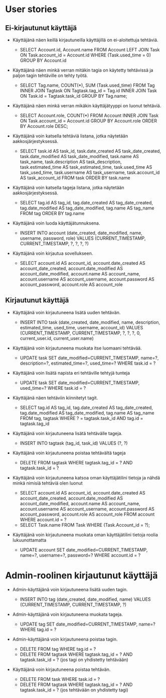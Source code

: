 # User stories

## Ei-kirjautunut käyttäjä

* Käyttäjänä näen keillä kirjautuneilla käyttäjillä on ei-aloitettuja tehtäviä.
  * SELECT Account.id, Account.name FROM Account LEFT JOIN Task ON Task.account_id = Account.id WHERE (Task.used_time = 0) GROUP BY Account.id

* Käyttäjänä näen minkä verran mitäkin tagia on käytetty tehtävissä ja paljon tagin tehtäville on tehty työtä.
  * SELECT Tag.name, COUNT(*), SUM (Task.used_time) FROM Tag INNER JOIN Tagtask ON Tagtask.tag_id = Tag.id INNER JOIN Task ON Task.id = Tagtask.task_id GROUP BY Tag.name;

* Käyttäjänä näen minkä verran mikäkin käyttäjätyyppi on luonut tehtäviä.
  * SELECT Account.role, COUNT(*) FROM Account INNER JOIN Task ON Task.account_id = Account.id GROUP BY Account.role ORDER BY Account.role DESC;

* Käyttäjänä voin katsella tehtäviä listana, jotka näytetään aakkosjärjestyksessä.
  * SELECT task.id AS task_id, task.date_created AS task_date_created, task.date_modified AS task_date_modified, task.name AS task_name, task.description AS task_description, task.estimated_time AS task_estimated_time, task.used_time AS task_used_time, task.username AS task_username, task.account_id AS task_account_id 
FROM task ORDER BY task.name

* Käyttäjänä voin katsella tageja listana, jotka näytetään aakkosjärjestyksessä.
  * SELECT tag.id AS tag_id, tag.date_created AS tag_date_created, tag.date_modified AS tag_date_modified, tag.name AS tag_name 
FROM tag ORDER BY tag.name

* Käyttäjänä voin luoda käyttäjätunnuksena.
  * INSERT INTO account (date_created, date_modified, name, username, password, role) VALUES (CURRENT_TIMESTAMP, CURRENT_TIMESTAMP, ?, ?, ?, ?)

* Käyttäjänä voin kirjautua sovellukseen.
  * SELECT account.id AS account_id, account.date_created AS account_date_created, account.date_modified AS account_date_modified, account.name AS account_name, account.username AS account_username, account.password AS account_password, account.role AS account_role
  
## Kirjautunut käyttäjä

* Käyttäjänä voin kirjautuneena lisätä uuden tehtävän.
  * INSERT INTO task (date_created, date_modified, name, description, estimated_time, used_time, username, account_id) VALUES (CURRENT_TIMESTAMP, CURRENT_TIMESTAMP, ?, ?, ?, 0, current_user.id, current_user.name)

* Käyttäjänä voin kirjautuneena muokata itse luomaani tehtävää.
  * UPDATE task SET date_modified=CURRENT_TIMESTAMP, name=?, description=?, estimated_time=?, used_time=? WHERE task.id = ?

* Käyttäjänä voin lisätä napista eri tehtäville tehtyjä tunteja
  * UPDATE task SET date_modified=CURRENT_TIMESTAMP, used_time=? WHERE task.id = ?

* Käyttäjänä näen tehtäviin kiinnitetyt tagit.
  * SELECT tag.id AS tag_id, tag.date_created AS tag_date_created, tag.date_modified AS tag_date_modified, tag.name AS tag_name 
FROM tag, tagtask 
WHERE ? = tagtask.task_id AND tag.id = tagtask.tag_id

* Käyttäjänä voin kirjautuneena lisätä tehtävälle tageja.
  * INSERT INTO tagtask (tag_id, task_id) VALUES (?, ?)
 
* Käyttäjänä voin kirjautuneena poistaa tehtävältä tageja
  * DELETE FROM tagtask WHERE tagtask.tag_id = ? AND tagtask.task_id = ?
  
* Käyttäjänä voin kirjautuneena katsoa oman käyttäjätilini tietoja ja nähdä minkä nimisiä tehtäviä olen luonut
  * SELECT account.id AS account_id, account.date_created AS account_date_created, account.date_modified AS account_date_modified, account.name AS account_name, account.username AS account_username, account.password AS account_password, account.role AS account_role 
FROM account 
WHERE account.id = ?
  * SELECT Task.name FROM Task WHERE (Task.Account_id = ?);

* Käyttäjänä voin kirjautuneena muokata oman käyttäjätilini tietoja roolia lukuunottamatta
  * UPDATE account SET date_modified=CURRENT_TIMESTAMP, name=?, username=?, password=? WHERE account.id = ?
  
# Admin-roolinen kirjautunut käyttäjä

* Admin-käyttäjänä voin kirjautuneena lisätä uuden tagin.
  * INSERT INTO tag (date_created, date_modified, name) VALUES (CURRENT_TIMESTAMP, CURRENT_TIMESTAMP, ?)
  
* Admin-käyttäjänä voin kirjautuneena muokata tageja.
  * UPDATE tag SET date_modified=CURRENT_TIMESTAMP, name=? WHERE tag.id = ?

* Admin-käyttäjänä voin kirjautuneena poistaa tagin.
  * DELETE FROM tag WHERE tag.id = ?
  * DELETE FROM tagtask WHERE tagtask.tag_id = ? AND tagtask.task_id = ? (jos tagi on yhdistetty tehtävään)

* Käyttäjänä voin kirjautuneena poistaa tehtävän.
  * DELETE FROM task WHERE task.id = ?
  * DELETE FROM tagtask WHERE tagtask.tag_id = ? AND tagtask.task_id = ? (jos tehtävään on yhdistetty tagi)

